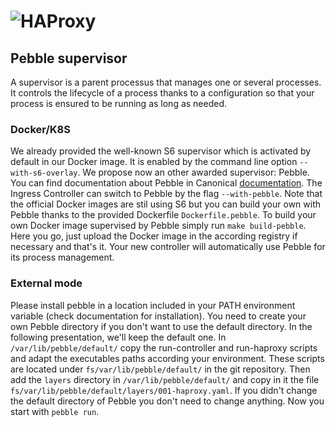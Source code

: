 
# ![HAProxy](../assets/images/haproxy-weblogo-210x49.png "HAProxy")

## Pebble supervisor

A supervisor is a parent processus that manages one or several processes. It controls the lifecycle of a process thanks to a configuration so that your process is ensured to be running as long as needed.

### Docker/K8S

We already provided the well-known S6 supervisor which is activated by default in our Docker image. It is enabled by the command line option `--with-s6-overlay`.  We propose now an other awarded supervisor: Pebble. You can find documentation about Pebble in Canonical [documentation](https://github.com/canonical/pebble). The Ingress Controller can switch to Pebble by the flag `--with-pebble`. Note that the official Docker images are stil using S6 but you can build your own with Pebble thanks to the provided Dockerfile `Dockerfile.pebble`. To build your own Docker image supervised by Pebble simply run `make build-pebble`. Here you go, just upload the Docker image in the according registry if necessary and that's it. Your new controller will automatically use Pebble for its process management.

### External mode

Please install pebble in a location included in your PATH environment variable (check documentation for installation).
You need to create your own Pebble directory if you don't want to use the default directory. In the following presentation, we'll keep the default one.
In `/var/lib/pebble/default/` copy the run-controller and run-haproxy scripts and adapt the executables paths according your environment. These scripts are located under `fs/var/lib/pebble/default/` in the git repository. Then add the `layers` directory in `/var/lib/pebble/default/` and copy in it the file `fs/var/lib/pebble/default/layers/001-haproxy.yaml`. If you didn't change the default directory of Pebble you don't need to change anything. Now you start with `pebble run`.